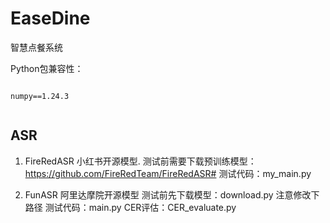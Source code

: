 # EaseDine
智慧点餐系统

Python包兼容性：
```python=3.10

numpy==1.24.3


```
## ASR
1. FireRedASR
小红书开源模型.
测试前需要下载预训练模型：https://github.com/FireRedTeam/FireRedASR#
测试代码：my_main.py

2. FunASR
阿里达摩院开源模型
测试前先下载模型：download.py 注意修改下路径
测试代码：main.py
CER评估：CER_evaluate.py